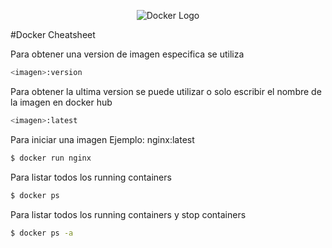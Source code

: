 
<p align="center">
  <img src="https://miro.medium.com/max/200/1*lUNmBw_oyS2ADWqZs4DLOA.png" alt="Docker Logo">
</p>

#Docker Cheatsheet

Para obtener una version de imagen especifica se utiliza

```bash
<imagen>:version
```

Para obtener la ultima version se puede utilizar
o solo escribir el nombre de la imagen en docker hub

```bash
<imagen>:latest
```

Para iniciar una imagen Ejemplo: nginx:latest

```bash
$ docker run nginx
```

Para listar todos los running containers

```bash
$ docker ps
```

Para listar todos los running containers y stop containers

```bash
$ docker ps -a
```

